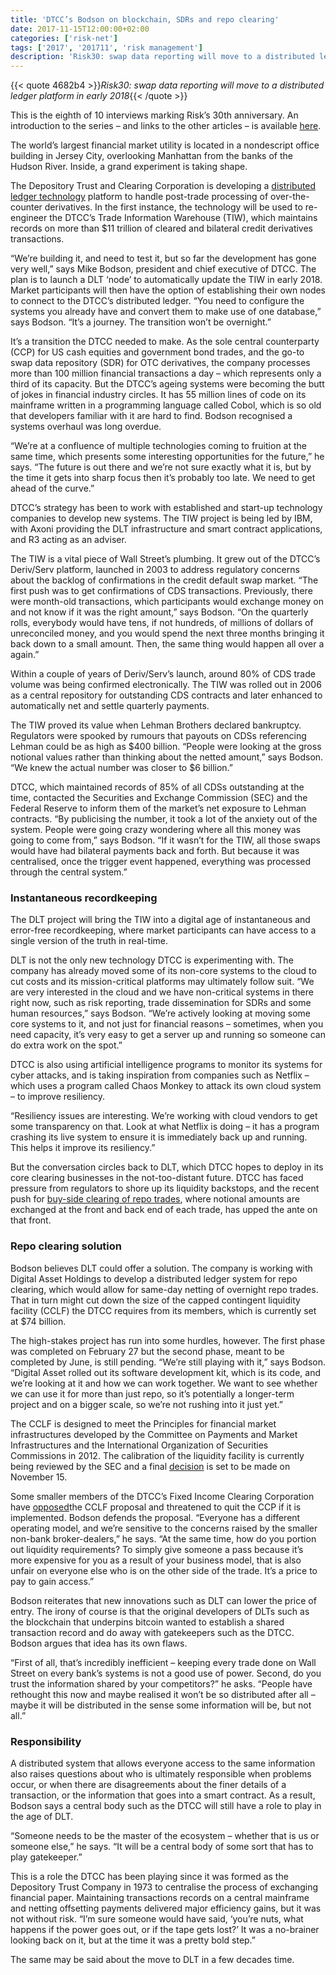 ```yaml
---
title: 'DTCC’s Bodson on blockchain, SDRs and repo clearing'
date: 2017-11-15T12:00:00+02:00
categories: ['risk-net']
tags: ['2017', '201711', 'risk management']
description: 'Risk30: swap data reporting will move to a distributed ledger platform in early 2018'
---
```


{{< quote 4682b4 >}}_Risk30: swap data reporting will move to a distributed ledger platform in early 2018_{{< /quote >}}

This is the eighth of 10 interviews marking Risk’s 30th anniversary. An introduction to the series – and links to the other articles – is available [here](https://www.risk.net/our-take/5353481/the-future-of-risk-in-10-interviews-volatility-liquidity-and-tech).

The world’s largest financial market utility is located in a nondescript office building in Jersey City, overlooking Manhattan from the banks of the Hudson River. Inside, a grand experiment is taking shape.

The Depository Trust and Clearing Corporation is developing a [distributed ledger technology](https://www.risk.net/topics/distributed-ledger-technology-dlt) platform to handle post-trade processing of over-the-counter derivatives. In the first instance, the technology will be used to re-engineer the DTCC’s Trade Information Warehouse (TIW), which maintains records on more than $11 trillion of cleared and bilateral credit derivatives transactions.

“We’re building it, and need to test it, but so far the development has gone very well,” says Mike Bodson, president and chief executive of DTCC. The plan is to launch a DLT ‘node’ to automatically update the TIW in early 2018. Market participants will then have the option of establishing their own nodes to connect to the DTCC’s distributed ledger. “You need to configure the systems you already have and convert them to make use of one database,” says Bodson. “It’s a journey. The transition won’t be overnight.”

It’s a transition the DTCC needed to make. As the sole central counterparty (CCP) for US cash equities and government bond trades, and the go-to swap data repository (SDR) for OTC derivatives, the company processes more than 100 million financial transactions a day – which represents only a third of its capacity. But the DTCC’s ageing systems were becoming the butt of jokes in financial industry circles. It has 55 million lines of code on its mainframe written in a programming language called Cobol, which is so old that developers familiar with it are hard to find. Bodson recognised a systems overhaul was long overdue.

“We’re at a confluence of multiple technologies coming to fruition at the same time, which presents some interesting opportunities for the future,” he says. “The future is out there and we’re not sure exactly what it is, but by the time it gets into sharp focus then it’s probably too late. We need to get ahead of the curve.”

DTCC’s strategy has been to work with established and start-up technology companies to develop new systems. The TIW project is being led by IBM, with Axoni providing the DLT infrastructure and smart contract applications, and R3 acting as an adviser.

The TIW is a vital piece of Wall Street’s plumbing. It grew out of the DTCC’s Deriv/Serv platform, launched in 2003 to address regulatory concerns about the backlog of confirmations in the credit default swap market. “The first push was to get confirmations of CDS transactions. Previously, there were month-old transactions, which participants would exchange money on and not know if it was the right amount,” says Bodson. “On the quarterly rolls, everybody would have tens, if not hundreds, of millions of dollars of unreconciled money, and you would spend the next three months bringing it back down to a small amount. Then, the same thing would happen all over a again.”

Within a couple of years of Deriv/Serv’s launch, around 80% of CDS trade volume was being confirmed electronically. The TIW was rolled out in 2006 as a central repository for outstanding CDS contracts and later enhanced to automatically net and settle quarterly payments.

The TIW proved its value when Lehman Brothers declared bankruptcy. Regulators were spooked by rumours that payouts on CDSs referencing Lehman could be as high as $400 billion. “People were looking at the gross notional values rather than thinking about the netted amount,” says Bodson. “We knew the actual number was closer to $6 billion.”

DTCC, which maintained records of 85% of all CDSs outstanding at the time, contacted the Securities and Exchange Commission (SEC) and the Federal Reserve to inform them of the market’s net exposure to Lehman contracts. “By publicising the number, it took a lot of the anxiety out of the system. People were going crazy wondering where all this money was going to come from,” says Bodson. “If it wasn’t for the TIW, all those swaps would have had bilateral payments back and forth. But because it was centralised, once the trigger event happened, everything was processed through the central system.”

### Instantaneous recordkeeping

The DLT project will bring the TIW into a digital age of instantaneous and error-free recordkeeping, where market participants can have access to a single version of the truth in real-time.

DLT is not the only new technology DTCC is experimenting with. The company has already moved some of its non-core systems to the cloud to cut costs and its mission-critical platforms may ultimately follow suit. “We are very interested in the cloud and we have non-critical systems in there right now, such as risk reporting, trade dissemination for SDRs and some human resources,” says Bodson. “We’re actively looking at moving some core systems to it, and not just for financial reasons – sometimes, when you need capacity, it’s very easy to get a server up and running so someone can do extra work on the spot.”

DTCC is also using artificial intelligence programs to monitor its systems for cyber attacks, and is taking inspiration from companies such as Netflix – which uses a program called Chaos Monkey to attack its own cloud system – to improve resiliency.

“Resiliency issues are interesting. We’re working with cloud vendors to get some transparency on that. Look at what Netflix is doing – it has a program crashing its live system to ensure it is immediately back up and running. This helps it improve its resiliency.”

But the conversation circles back to DLT, which DTCC hopes to deploy in its core clearing businesses in the not-too-distant future. DTCC has faced pressure from regulators to shore up its liquidity backstops, and the recent push for [buy-side clearing of repo trades](https://www.risk.net/derivatives/5322096/goldman-and-federated-first-to-clear-mmf-repo-trades), where notional amounts are exchanged at the front and back end of each trade, has upped the ante on that front.

### Repo clearing solution

Bodson believes DLT could offer a solution. The company is working with Digital Asset Holdings to develop a distributed ledger system for repo clearing, which would allow for same-day netting of overnight repo trades. That in turn might cut down the size of the capped contingent liquidity facility (CCLF) the DTCC requires from its members, which is currently set at $74 billion.

The high-stakes project has run into some hurdles, however. The first phase was completed on February 27 but the second phase, meant to be completed by June, is still pending. “We’re still playing with it,” says Bodson. “Digital Asset rolled out its software development kit, which is its code, and we’re looking at it and how we can work together. We want to see whether we can use it for more than just repo, so it’s potentially a longer-term project and on a bigger scale, so we’re not rushing into it just yet.”

The CCLF is designed to meet the Principles for financial market infrastructures developed by the Committee on Payments and Market Infrastructures and the International Organization of Securities Commissions in 2012. The calibration of the liquidity facility is currently being reviewed by the SEC and a final [decision](https://www.risk.net/derivatives/5333406/sec-delays-final-decision-on-dtcc-liquidity-facility) is set to be made on November 15.

Some smaller members of the DTCC’s Fixed Income Clearing Corporation have [opposed](https://www.risk.net/derivatives/5292066/dtccs-74-billion-liquidity-charge-riles-members)the CCLF proposal and threatened to quit the CCP if it is implemented. Bodson defends the proposal. “Everyone has a different operating model, and we’re sensitive to the concerns raised by the smaller non-bank broker-dealers,” he says. “At the same time, how do you portion out liquidity requirements? To simply give someone a pass because it’s more expensive for you as a result of your business model, that is also unfair on everyone else who is on the other side of the trade. It’s a price to pay to gain access.”

Bodson reiterates that new innovations such as DLT can lower the price of entry. The irony of course is that the original developers of DLTs such as the blockchain that underpins bitcoin wanted to establish a shared transaction record and do away with gatekeepers such as the DTCC. Bodson argues that idea has its own flaws.

“First of all, that’s incredibly inefficient – keeping every trade done on Wall Street on every bank’s systems is not a good use of power. Second, do you trust the information shared by your competitors?” he asks. “People have rethought this now and maybe realised it won’t be so distributed after all – maybe it will be distributed in the sense some information will be, but not all.”

### Responsibility

A distributed system that allows everyone access to the same information also raises questions about who is ultimately responsible when problems occur, or when there are disagreements about the finer details of a transaction, or the information that goes into a smart contract. As a result, Bodson says a central body such as the DTCC will still have a role to play in the age of DLT.

“Someone needs to be the master of the ecosystem – whether that is us or someone else,” he says. “It will be a central body of some sort that has to play gatekeeper.”

This is a role the DTCC has been playing since it was formed as the Depository Trust Company in 1973 to centralise the process of exchanging financial paper. Maintaining transactions records on a central mainframe and netting offsetting payments delivered major efficiency gains, but it was not without risk. “I’m sure someone would have said, ‘you’re nuts, what happens if the power goes out, or if the tape gets lost?’ It was a no-brainer looking back on it, but at the time it was a pretty bold step.”

The same may be said about the move to DLT in a few decades time.

